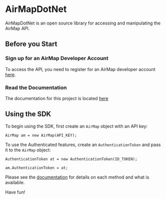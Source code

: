 # AirMapDotNet

AirMapDotNet is an open source library for accessing and manipulating the AirMap API.

## Before you Start
### Sign up for an AirMap Developer Account
To access the API, you need to register for an AirMap developer account [here](https://dashboard.airmap.io/developer).

### Read the Documentation
The documentation for this project is located [here](https://github.com/Zazzmatazz/AirMapDotNet/wiki)

## Using the SDK

To begin using the SDK, first create an `AirMap` object with an API key:

```CSharp
AirMap am = new AirMap(API_KEY);
```

To use the Authenticated features, create an `AuthenticationToken` and pass it to the `AirMap` object:

```CSharp
AuthenticationToken at = new AuthenticationToken(ID_TOKEN);

am.AuthenticationToken = at;
```

Please see the [documentation](https://github.com/Zazzmatazz/AirMapDotNet/wiki) for details on each method and what is available.

Have fun!
